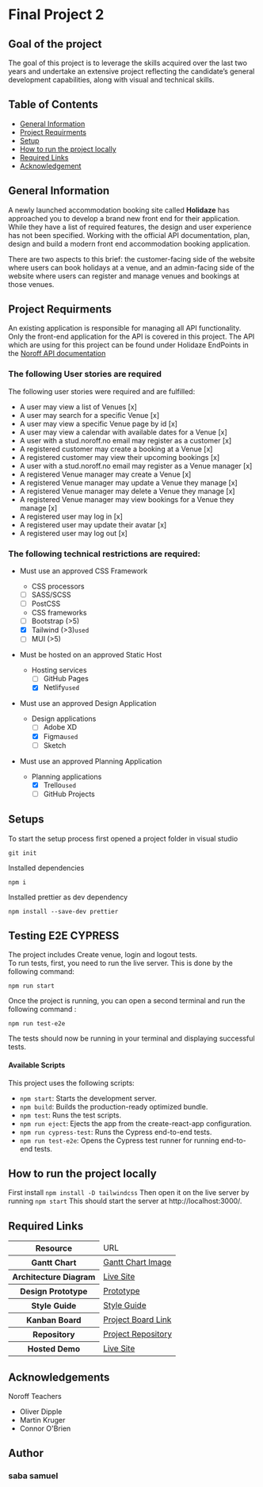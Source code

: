 # Final Project 2

## Goal of the project

The goal of this project is to leverage the skills acquired over the last two years and undertake an extensive project reflecting the candidate’s general development capabilities, along with visual and technical skills.

## Table of Contents

- [General Information](#general-information)
- [Project Requirments](#project-requirments)
- [Setup](#setup)
- [How to run the project locally](#how-to-run-the-project-locally)
- [Required Links](#required-Links)
- [Acknowledgement](#acknowledgement)

## General Information

A newly launched accommodation booking site called **Holidaze** has approached you to develop a brand new front end for their application. While they have a list of required features, the design and user experience has not been specified. Working with the official API documentation, plan, design and build a modern front end accommodation booking application.

There are two aspects to this brief: the customer-facing side of the website where users can book holidays at a venue, and an admin-facing side of the website where users can register and manage venues and bookings at those venues.

## Project Requirments

An existing application is responsible for managing all API functionality. Only the front-end application for the API is covered in this project.
The API which are using for this project can be found under Holidaze EndPoints in the [Noroff API documentation](https://content.noroff.dev/project-exam-2/brief.html)

### The following User stories are required

The following user stories were required and are fulfilled:

- A user may view a list of Venues [x]
- A user may search for a specific Venue [x]
- A user may view a specific Venue page by id [x]
- A user may view a calendar with available dates for a Venue [x]
- A user with a stud.noroff.no email may register as a customer [x]
- A registered customer may create a booking at a Venue [x]
- A registered customer may view their upcoming bookings [x]
- A user with a stud.noroff.no email may register as a Venue manager [x]
- A registered Venue manager may create a Venue [x]
- A registered Venue manager may update a Venue they manage [x]
- A registered Venue manager may delete a Venue they manage [x]
- A registered Venue manager may view bookings for a Venue they manage [x]
- A registered user may log in [x]
- A registered user may update their avatar [x]
- A registered user may log out [x]

### The following technical restrictions are required:

- Must use an approved CSS Framework

  - CSS processors
  - [ ] SASS/SCSS
  - [ ] PostCSS
  - CSS frameworks
  - [ ] Bootstrap (>5)
  - [x] Tailwind (>3)`used`
  - [ ] MUI (>5)

- Must be hosted on an approved Static Host

  - Hosting services
    - [ ] GitHub Pages
    - [x] Netlify`used`

- Must use an approved Design Application

  - Design applications
    - [ ] Adobe XD
    - [x] Figma`used`
    - [ ] Sketch

- Must use an approved Planning Application
  - Planning applications
    - [x] Trello`used`
    - [ ] GitHub Projects

## Setups

To start the setup process first opened a project folder in visual studio

`git init`

Installed dependencies

`npm i`

Installed prettier as dev dependency

`npm install --save-dev prettier`

## Testing E2E CYPRESS

The project includes Create venue, login and logout tests.  
To run tests, first, you need to run the live server. This is done by the following command:

```
npm run start
```

Once the project is running, you can open a second terminal and run the following command :

```
npm run test-e2e
```

The tests should now be running in your terminal and displaying successful tests.

#### Available Scripts

This project uses the following scripts:

- `npm start`: Starts the development server.
- `npm build`: Builds the production-ready optimized bundle.
- `npm test`: Runs the test scripts.
- `npm run eject`: Ejects the app from the create-react-app configuration.
- `npm run cypress-test`: Runs the Cypress end-to-end tests.
- `npm run test-e2e`: Opens the Cypress test runner for running end-to-end tests.

## How to run the project locally

First install `npm install -D tailwindcss`
Then open it on the live server by running `npm start`
This should start the server at http://localhost:3000/.

## Required Links

<table>
  <thead>
    <tr>
      <th>Resource</th>
      <td>URL</td>
    </tr>
  </thead>
  <tbody>
    <tr>
      <th>Gantt Chart</th>
      <td><a href= "https://ibb.co/YDLzJMz">Gantt Chart Image</a></td>
    </tr>
     <tr>
      <th>Architecture Diagram</th>
      <td><a href="https://www.figma.com/file/ZT0EAwKS5uXPwXNaaPMAbv/Architecture-Diagram?type=whiteboard&node-id=0%3A1&t=g0Vmvgvu6A27mxGV-1">Live Site</a></td>
    </tr>
    <tr>
      <th>Design Prototype</th>
      <td><a href="https://www.figma.com/file/X0ZLpE4bA7Ebajc30U2Xzh/Desktop-Holidayz?type=design&node-id=0%3A1&mode=design&t=QnQPsERYaOg1rL9j-1">Prototype</a> </td>
    </tr>
    <tr>
      <th>Style Guide</th>
      <td><a href="https://www.figma.com/file/Dcc3bnwPiIJzHnkkEi817C/Untitled?type=design&node-id=0%3A1&mode=design&t=g0Vmvgvu6A27mxGV-1">Style Guide</a></td>
    </tr>
    <tr>
      <th>Kanban Board</th>
      <td><a href="https://trello.com/invite/b/imEvvvk7/ATTI3d341f19a0cf8c034c777d9c2adf0e9a336A2E07/accommodationbooking-website">Project Board Link</a></td>
    </tr>
    <tr>
      <th>Repository</th>
      <td><a href="https://github.com/sabaFitwi/holidaze.git">Project Repository</a></td>
    </tr>
    <tr>
      <th>Hosted Demo</th>
      <td><a href="https://lovely-lebkuchen-1efdca.netlify.app/">Live Site</a></td>
    </tr>
  </tbody>
</table>

## Acknowledgements

Noroff Teachers

- Oliver Dipple
- Martin Kruger
- Connor O'Brien

## Author

<h3>saba samuel</h3>
</div>
